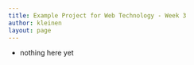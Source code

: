 ```yaml
---
title: Example Project for Web Technology - Week 3
author: kleinen
layout: page
---
```


- nothing here yet
